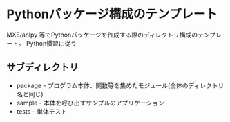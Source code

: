 Pythonパッケージ構成のテンプレート
========

MXE/anlpy 等でPythonパッケージを作成する際のディレクトリ構成のテンプレート。
Python慣習に従う


サブディレクトリ
--------

  * package - プログラム本体、関数等を集めたモジュール(全体のディレクトリ名と同じ)
  * sample  - 本体を呼び出すサンプルのアプリケーション
  * tests   - 単体テスト
